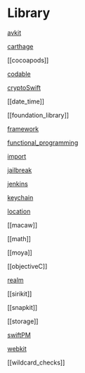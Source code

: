 # Library

[avkit](avkit.md)

[carthage](carthage.md)

[[cocoapods]]

[codable](codable.md)

[cryptoSwift](cryptoSwift.md)

[[date_time]]

[[foundation_library]]

[framework](framework.md)

[functional_programming](functional_programming.md)

[import](import.md)

[jailbreak](ios/library/jailbreak.md)

[jenkins](jenkins.md)

[keychain](keychain.md)

[location](location.md)

[[macaw]]

[[math]]

[[moya]]

[[objectiveC]]

[realm](realm.md)

[[sirikit]]

[[snapkit]]

[[storage]]

[swiftPM](swiftPM.md)

[webkit](webkit.md)

[[wildcard_checks]]





